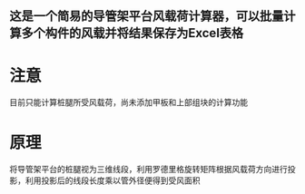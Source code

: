 ## 这是一个简易的导管架平台风载荷计算器，可以批量计算多个构件的风载并将结果保存为Excel表格
# 注意
目前只能计算桩腿所受风载荷，尚未添加甲板和上部组块的计算功能
# 原理
将导管架平台的桩腿视为三维线段，利用罗德里格旋转矩阵根据风载荷方向进行投影，利用投影后的线段长度乘以管外径便得到受风面积

